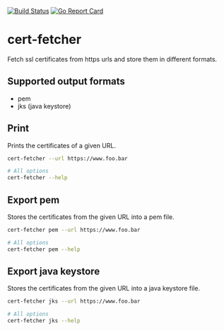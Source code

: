 [![Build Status](https://travis-ci.com/bakito/cert-fetcher.svg?branch=master)](https://travis-ci.com/bakito/cert-fetcher) [![Go Report Card](https://goreportcard.com/badge/github.com/bakito/cert-fetcher)](https://goreportcard.com/report/github.com/bakito/cert-fetcher)

# cert-fetcher

Fetch ssl certificates from https urls and store them in different formats.

## Supported output formats

- pem
- jks (java keystore)

## Print

Prints the certificates of a given URL.

```bash
cert-fetcher --url https://www.foo.bar

# All options
cert-fetcher --help
```

## Export pem

Stores the certificates from the given URL into a pem file.

```bash
cert-fetcher pem --url https://www.foo.bar

# All options
cert-fetcher pem --help
```

## Export java keystore

Stores the certificates from the given URL into a java keystore file.

```bash
cert-fetcher jks --url https://www.foo.bar

# All options
cert-fetcher jks --help
```
